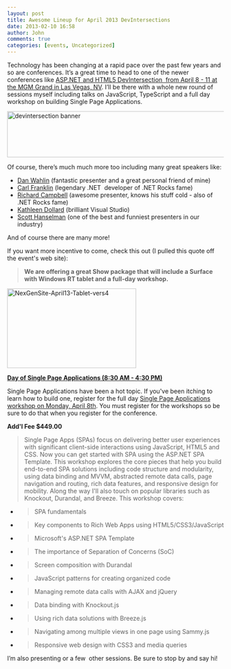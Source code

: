 ```yaml
---
layout: post
title: Awesome Lineup for April 2013 DevIntersections
date: 2013-02-10 16:58
author: John
comments: true
categories: [events, Uncategorized]
---
```

Technology has been changing at a rapid pace over the past few years and so are conferences. It’s a great time to head to one of the newer conferences like <a href="http://devintersection.com?papa" target="_blank">ASP.NET and HTML5 DevIntersection  from April 8 - 11 at the MGM Grand in Las Vegas, NV</a>. I’ll be there with a whole new round of sessions myself including talks on JavaScript, TypeScript and a full day workshop on building Single Page Applications.

<a href="http://devintersection.com/?papa" target="_blank" rel="attachment wp-att-14461"><img class="aligncenter size-full wp-image-14461" alt="devintersection banner" src="http://www.johnpapa.net/wp-content/uploads/2013/02/devintersection-banner.png" width="550" height="107" /></a>

Of course, there’s much much more too including many great speakers like:
<ul>
	<li><a href="https://twitter.com/#!/DanWahlin">Dan Wahlin</a> (fantastic presenter and a great personal friend of mine)</li>
	<li><a href="https://twitter.com/carlfranklin" target="_blank">Carl Franklin</a> (legendary .NET  developer of .NET Rocks fame)</li>
	<li><a href="https://twitter.com/#!/richcampbell">Richard Campbell</a> (awesome presenter, knows his stuff cold - also of .NET Rocks fame)</li>
	<li><a href="https://twitter.com/KathleenDollard" target="_blank">Kathleen Dollard</a> (brilliant Visual Studio)</li>
	<li><a href="https://twitter.com/#!/shanselman">Scott Hanselman</a> (one of the best and funniest presenters in our industry)</li>
</ul>
And of course there are many more!

If you want more incentive to come, check this out (I pulled this quote off the event's web site):
<blockquote><strong>We are offering a great Show package that will include a Surface with Windows RT tablet and a full-day workshop.</strong></blockquote>
<a href="https://www.devintersection.com/shows/april13/register.aspx?s=2&amp;papa" target="_blank" rel="attachment wp-att-14491"><img class="aligncenter size-full wp-image-14491" alt="NexGenSite-April13-Tablet-vers4" src="http://www.johnpapa.net/wp-content/uploads/2013/02/NexGenSite-April13-Tablet-vers4.png" width="300" height="185" /></a>

<b><a href="https://www.devintersection.com/shows/april13/wsregister.aspx?w=106&amp;papa" target="_blank">Day of Single Page Applications (8:30 AM - 4:30 PM)</a></b>

Single Page Applications have been a hot topic. If you've been itching to learn how to build one, register for the full day <a href="https://www.devintersection.com/shows/april13/wsregister.aspx?w=106" target="_blank">Single Page Applications workshop on Monday, April 8th</a>. You must register for the workshops so be sure to do that when you register for the conference.

<b>Add'l Fee $449.00</b>
<blockquote>Single Page Apps (SPAs) focus on delivering better user experiences with significant client-side interactions using JavaScript, HTML5 and CSS. Now you can get started with SPA using the ASP.NET SPA Template. This workshop explores the core pieces that help you build end-to-end SPA solutions including code structure and modularity, using data binding and MVVM, abstracted remote data calls, page navigation and routing, rich data features, and responsive design for mobility. Along the way I'll also touch on popular libraries such as Knockout, Durandal, and Breeze. This workshop covers:</blockquote>
<ul>
	<li>
<blockquote>SPA fundamentals</blockquote>
</li>
	<li>
<blockquote>Key components to Rich Web Apps using HTML5/CSS3/JavaScript</blockquote>
</li>
	<li>
<blockquote>Microsoft's ASP.NET SPA Template</blockquote>
</li>
	<li>
<blockquote>The importance of Separation of Concerns (SoC)</blockquote>
</li>
	<li>
<blockquote>Screen composition with Durandal</blockquote>
</li>
	<li>
<blockquote>JavaScript patterns for creating organized code</blockquote>
</li>
	<li>
<blockquote>Managing remote data calls with AJAX and jQuery</blockquote>
</li>
	<li>
<blockquote>Data binding with Knockout.js</blockquote>
</li>
	<li>
<blockquote>Using rich data solutions with Breeze.js</blockquote>
</li>
	<li>
<blockquote>Navigating among multiple views in one page using Sammy.js</blockquote>
</li>
	<li>
<blockquote>Responsive web design with CSS3 and media queries</blockquote>
</li>
</ul>
I’m also presenting or a few  other sessions. Be sure to stop by and say hi!
